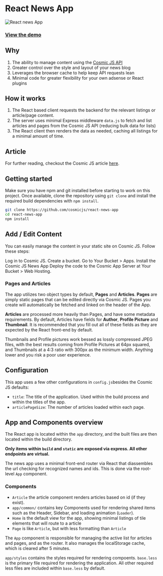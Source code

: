 # React News App
![React news App](https://cosmic-s3.imgix.net/6aab7520-e3a5-11e7-b2c2-0d51136efa6e-react-news-app.png?w=1200)
### [View the demo](https://cosmicjs.com/apps/react-news-app)

## Why
1. The ability to manage content using the [Cosmic JS API](https://cosmicjs.com)
2. Greater control over the style and layout of your news blog
3. Leverages the browser cache to help keep API requests lean
4. Minimal code for greater flexibility for your own adsense or React plugins

## How it works
1. The React based client requests the backend for the relevant listings or
article/page content.
2. The server uses minimal Express middleware `data.js` to fetch and list articles and pages
from the Cosmic JS API (reducing bulk data for lists)
3. The React client then renders the data as needed, caching all listings for a
minimal amount of time.

## Article
For further reading, checkout the Cosmic JS article [here](https://cosmicjs.com/articles/building-your-own-news-blog-with-cosmic-js-react-jba337s5).

## Getting started
Make sure you have npm and git installed before starting to work on this project.
Once available, clone the repository using `git clone` and install the required
build dependencies with `npm install`.

```bash
git clone https://github.com/cosmicjs/react-news-app
cd react-news-app
npm install
```
## Add / Edit Content

You can easily manage the content in your static site on Cosmic JS. Follow these steps:

Log in to Cosmic JS.
Create a bucket.
Go to Your Bucket > Apps.
Install the Cosmic JS News App
Deploy the code to the Cosmic App Server at Your Bucket > Web Hosting.

### Pages and Articles

The app utilizes two object types by default, **Pages** and **Articles**. **Pages** are simply
static pages that can be edited directly via Cosmic JS. Pages you create will automatically
be fetched and linked on the header of the App.

**Articles** are processed more heavily than Pages, and have some metadata requirements.
By default, Articles have fields for **Author**, **Profile Picture** and **Thumbnail**.
It is recommended that you fill out all of these fields as they are expected by the
React front-end by default.

Thumbnails and Profile pictures work bessed as lossly compressed JPEG files, with the best results
coming from Profile Pictures at 64px squared, and Thumbnails at a 4:3 ratio
with 300px as the minimum width. Anything lower and you risk a poor user experience.

## Configuration
This app uses a few other configurations in `config.js`besides the Cosmic JS defaults:
* `title`: The title of the application. Used within the build process and within the
titles of the app.
* `articlePageSize`: The number of articles loaded within each page.

## App and Components overview

The React app is located within the `app`
directory, and the built files are then located within the build directory.

**Only items within `build` and `static` are exposed via express. All other endpoints
are virtual.**

The news app uses a minimal front-end router via React that diassembles the url
checking for recognized names and ids. This is done via the root-level `App` component.

### Components

* `Article` the article component renders articles based on id (if they exist).
* `app/common/` contains key Components used for rendering shared items such as the Header,
Sidebar, and loading animation (`Loader`).
* `Home` is the default view for the app, showing minimal listings of tile elements that
will route to a article
* `Page` is like `Article`, but with less formatting than `Article`

The `App` component is responsible for managing the active list for articles and pages,
and as the router. It also manages the localStorage cache, which is cleared after 5 minutes.

`app/styles` contains the styles required for rendering compoents. `base.less` is
the primary file required for rendering the application. All other required less files
are included within `base.less` by default.

